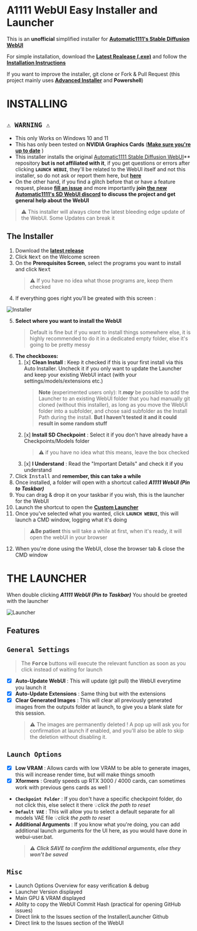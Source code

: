 A1111 WebUI Easy Installer and Launcher
========================

This is an **unofficial** simplified installer for **[Automatic1111's Stable Diffusion WebUI](https://github.com/AUTOMATIC1111/stable-diffusion-webui)**

For simple installation, download the [**Latest Realease (.exe)**](https://github.com/EmpireMediaScience/A1111-Web-UI-Installer/releases) and follow the [**Installation Instructions**](#installing)

If you want to improve the installer, git clone or Fork & Pull Request (this project mainly uses [**Advanced Installer**](https://www.advancedinstaller.com/) and **Powershell**)

# INSTALLING

## **`⚠️ WARNING ⚠️`**

- This only Works on Windows 10 and 11
- This has only been tested on **NVIDIA Graphics Cards** ([**Make sure you're up to date**](https://www.nvidia.com/download/index.aspx)
)
- This installer installs the original [Automatic1111 Stable Diffusion WebUI](https://github.com/AUTOMATIC1111/stable-diffusion-webui)** repository **but is not affiliated with it**, if you get questions or errors after clicking **`LAUNCH WEBUI`**, they'll be related to the WebUI itself and not this installer, so do not ask or report them here, but [**here**](https://github.com/AUTOMATIC1111/stable-diffusion-webui/issues/new/choose)
- On the other hand, if you find a glitch before that or have a feature request, please [**fill an issue**](https://github.com/EmpireMediaScience/A1111-Web-UI-Installer/issues) and more importantly **join [the new Automatic1111's SD WebUI discord](https://discord.gg/xU8y74HG4d) to discuss the project and get general help about the WebUI**
 > ⚠️ This installer will always clone the latest bleeding edge update of the WebUI. Some Updates can break it

## **The Installer**
1. Download the [**latest release**](https://github.com/EmpireMediaScience/A1111-Web-UI-Installer/releases)
2. Click <kbd>Next</kbd> on the Welcome screen
3. On the **Prerequisites Screen**, select the programs you want to install and click <kbd>Next</kbd> 
   >⚠️ If you have no idea what those programs are, keep them checked
4. If everything goes right you'll be greated with this screen :

 ![Installer](./Media/Installer.png)

5. **Select where you want to install the WebUI**
   >Default is fine but if you want to install things somewhere else, it is highly recommended to do it in a dedicated empty folder, else it's going to be pretty messy
7. **The checkboxes:**
   1.  [x] **Clean Install** : Keep it checked if this is your first install via this Auto Installer. Uncheck it if you only want to update the Launcher and keep your existing WebUI intact (with your settings/models/extensions etc.)
         >**Note** (experimented users only): It ***may*** be possible to add the Launcher to an existing WebUI folder that you had manually git cloned (without this installer), as long as you move the WebUI folder into a subfolder, and chose said subfolder as the Install Path during the install. **But I haven't tested it and it could result in some random stuff**
   1.  [x] **Install SD Checkpoint** : Select it if you don't have already have a Checkpoints/Models folder
         >⚠️ if you have no idea what this means, leave the box checked
   2.   [x] **I Understand** : Read the "Important Details" and check it if you understand
8. Click <kbd>Install</kbd> and **remember, this can take a while**
9.  Once installed, a folder will open with a shortcut called ***A1111 WebUI (Pin to Taskbar)***
10. You can drag & drop it on your taskbar if you wish, this is the launcher for the WebUI
11. Launch the shortcut to open the **[Custom Launcher](#the-launcher)**
12. Once you've selected what you wanted, click **`LAUNCH WEBUI`**, this will launch a CMD window, logging what it's doing 
      >⚠️**Be patient** this will take a while at first, when it's ready, it will open the webUI in your browser
13. When you're done using the WebUI, close the browser tab & close the CMD window
    

# THE LAUNCHER

When double clicking ***A1111 WebUI (Pin to Taskbar)*** You should be greeted with the launcher

![Launcher](./Media/Launcher.png)

## Features

## **`General Settings`**
 > The **<kbd>Force</kbd>** buttons will execute the relevant function as soon as you click instead of waiting for launch
- [x] **Auto-Update WebUI** : This will update (git pull) the WebUI everytime you launch it
- [x] **Auto-Update Extensions** : Same thing but with the extensions
- [x] **Clear Generated Images** : This will clear all previously generated images from the outputs folder at launch, to give you a blank slate for this session. 
   > ⚠️ The images are permanently deleted ! A pop up will ask you for confirmation at launch if enabled, and you'll also be able to skip the deletion without disabling it.
## **`Launch Options`**
- [x] **Low VRAM** : Allows cards with low VRAM to be able to generate images, this will increase render time, but will make things smooth
- [x] **Xformers** : Greatly speeds up RTX 3000 / 4000 cards, can sometimes work with previous gens cards as well !
- **`Checkpoint Folder`** : If you don't have a specific checkpoint folder, do not click this, else select it there 💡*click the path to reset*
- **`Default VAE`** : This will allow you to select a default separate for all models VAE file 💡*click the path to reset*
- **Additional Arguments** : If you know what you're doing, you can add additional launch arguments for the UI here, as you would have done in webui-user.bat. 
  >⚠️ ***Click SAVE to confirm the additional arguments, else they won't be saved***

## **`Misc`**
- Launch Options Overview for easy verification & debug
- Launcher Version displayed
- Main GPU & VRAM displayed
- Ablity to copy the WebUI Commit Hash (practical for opening GitHub issues)
- Direct link to the Issues section of the Installer/Launcher Github
- Direct link to the Issues section of the WebUI
